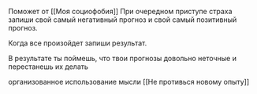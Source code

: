 Поможет от [[Моя социофобия]]
При очередном приступе страха запиши свой самый негативный прогноз и свой самый позитивный прогноз.

Когда все произойдет запиши результат.

В результате ты поймешь, что твои прогнозы довольно неточные и перестанешь их делать

организованное использование мысли [[Не противься новому опыту]]
